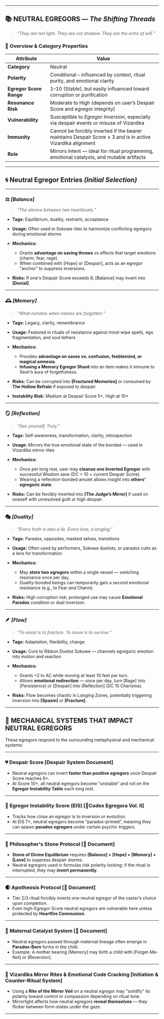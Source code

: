 
---

## 📚 **NEUTRAL EGREGORS** — *The Shifting Threads*

> *“They are not light. They are not shadow. They are the echo of will.”*

### 🔄 **Overview & Category Properties**

| Attribute               | Value                                                                                                      |
| ----------------------- | ---------------------------------------------------------------------------------------------------------- |
| **Category**            | Neutral                                                                                                    |
| **Polarity**            | Conditional – influenced by context, ritual purity, and emotional clarity                                  |
| **Egregor Score Range** | 1–10 (Stable), but easily influenced toward corruption or purification                                     |
| **Resonance Risk**      | Moderate to High (depends on user’s Despair Score and egregor integrity)                                   |
| **Vulnerability**       | Susceptible to *Egregor Inversion*, especially via despair events or misuse of Vizardika                   |
| **Immunity**            | Cannot be forcibly inverted if the bearer maintains Despair Score ≤ 3 and is in active Vizardika alignment |
| **Role**                | Mirrors intent — ideal for ritual programming, emotional catalysts, and mutable artifacts                  |

---

## 🌀 **Neutral Egregor Entries** *(Initial Selection)*

---

### ⚖️ *\[Balance]*

> *“The silence between two heartbeats.”*

* **Tags:** Equilibrium, duality, restraint, acceptance
* **Usage:** Often used in Sokowe rites to harmonize conflicting egregors during emotional storms
* **Mechanics:**

  * Grants **advantage on saving throws** vs effects that target emotions (charm, fear, rage).
  * When combined with \[Hope] or \[Despair], acts as an egregor "anchor" to suppress inversions.
* **Risks:** If one's Despair Score exceeds 8, \[Balance] may invert into **\[Denial]**.

---

### 🕰️ *\[Memory]*

> *“What remains when names are forgotten.”*

* **Tags:** Legacy, clarity, remembrance
* **Usage:** Featured in rituals of resistance against mind-wipe spells, ego fragmentation, and soul tethers
* **Mechanics:**

  * Provides **advantage on saves vs. confusion, feeblemind, or magical amnesia**.
  * **Infusing a Memory Egregor Shard** into an item makes it immune to Xevir’s aura of forgetfulness.
* **Risks:** Can be corrupted into **\[Fractured Memories]** or consumed by **The Hollow Refrain** if exposed to despair.
* **Instability Risk:** Medium at Despair Score 5+, High at 10+

---

### 🪞 *\[Reflection]*

> *“See yourself. Truly.”*

* **Tags:** Self-awareness, transformation, clarity, introspection
* **Usage:** Mirrors the true emotional state of the bonded — used in Vizardika mirror rites
* **Mechanics:**

  * Once per long rest, user may **cleanse one Inverted Egregor** with successful Wisdom save (DC = 10 + current Despair Score).
  * Wearing a reflection-bonded amulet allows insight into **others' egregoric state**.
* **Risks:** Can be forcibly inverted into **\[The Judge’s Mirror]** if used on oneself with unresolved guilt or high despair.

---

### 🎭 *\[Duality]*

> *“Every truth is also a lie. Every love, a longing.”*

* **Tags:** Paradox, opposites, masked selves, transitions
* **Usage:** Often used by performers, Sokowe duelists, or paradox cults as a lens for transformation
* **Mechanics:**

  * May **store two egregors** within a single vessel — switching resonance once per day.
  * Duality-bonded beings can temporarily gain a second emotional resistance (e.g., to Fear *and* Charm).
* **Risks:** High corruption risk; prolonged use may cause **Emotional Paradox** condition or dual inversion.

---

### 🪶 *\[Flow]*

> *“To resist is to fracture. To move is to survive.”*

* **Tags:** Adaptation, flexibility, change
* **Usage:** Core to Ribbon Duelist Sokowe — channels egregoric emotion into motion and reaction
* **Mechanics:**

  * Grants +2 to AC while moving at least 10 feet per turn.
  * Allows **emotional redirection** — once per day, turn \[Rage] into \[Persistence] or \[Despair] into \[Reflection] (DC 15 Charisma).
* **Risks:** Flow becomes chaotic in Longing Zones, potentially triggering inversion into **\[Spasm]** or **\[Fracture]**.

---

## 📐 **MECHANICAL SYSTEMS THAT IMPACT NEUTRAL EGREGORS**

These egregors respond to the surrounding metaphysical and mechanical systems:

---

### 💔 **Despair Score** \[Despair System Document]

* Neutral egregors can invert **faster than positive egregors** once Despair Score reaches 6+.
* At Score 10+, all neutral egregors become “unstable” and roll on the **Egregor Instability Table** each long rest.

---

### 🧠 **Egregor Instability Score (EIS)** \[📘Codex Egregora Vol. II]

* Tracks how close an egregor is to inversion or evolution.
* At EIS 7+, neutral egregors become “paradox-primed”, meaning they can spawn **paradox egregors** under certain psychic triggers.

---

### 🧪 **Philosopher's Stone Protocol** \[🧪 Document]

* **Stone of Divine Equilibrium** requires **\[Balance] + \[Hope] + \[Memory] + \[Love]** to suppress despair storms.
* Neutral egregors used in formulas risk polarity locking: if the ritual is interrupted, they may **invert permanently**.

---

### 🌒 **Apotheosis Protocol** \[📜 Document]

* Tier 2/3 ritual forcibly inverts one neutral egregor of the caster’s choice upon completion.
* Even high-Egregor Score neutral egregors are vulnerable here unless protected by **Heartfire Communion**.

---

### 🧬 **Maternal Catalyst System** \[💠 Document]

* Neutral egregors passed through maternal lineage often emerge in **Paradox-Born** forms in the child.
* Example: A mother bearing \[Memory] may birth a child with \[Forget-Me-Not] or \[Reversion].

---

### 🔮 **Vizardika Mirror Rites & Emotional Code Cracking** \[Initiation & Counter-Ritual System]

* Using a **Rite of the Mirror Veil** on a neutral egregor may "solidify" its polarity toward control or compassion depending on ritual tone.
* Mirrorlight affects how neutral egregors **reveal themselves** — they flicker between form-states under the gaze.

---
